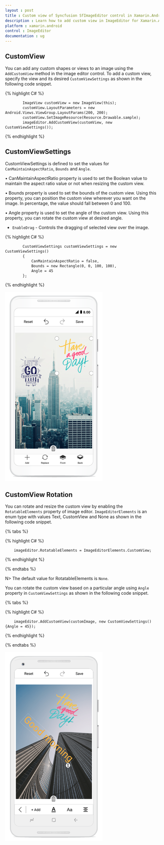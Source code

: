 ```yaml
---
layout : post
title : Custom view of Syncfusion SfImageEditor control in Xamarin.Android
description : Learn how to add custom view in ImageEditor for Xamarin.Android
platform : xamarin.android
control : ImageEditor
documentation : ug
---
```


## CustomView

You can add any custom shapes or views to an image using the `AddCustomView` method in the image editor control. To add a custom view, specify the view and its desired `CustomViewSettings` as shown in the following code snippet.

{% highlight C# %}

            ImageView customView = new ImageView(this);
            customView.LayoutParameters = new Android.Views.ViewGroup.LayoutParams(200, 200);
            customView.SetImageResource(Resource.Drawable.sample);
            imageEditor.AddCustomView(customView, new CustomViewSettings());

{% endhighlight %}

## CustomViewSettings

CustomViewSettings is defined to set the values for `CanMaintainAspectRatio`, `Bounds` and `Angle`.

• CanMaintainAspectRatio property is used to set the Boolean value to maintain the aspect ratio value or not when resizing the custom view.

•  Bounds property is used to set the bounds of the custom view. Using this property, you can position the custom view wherever you want on the image. In percentage, the value should fall between 0 and 100.

• Angle property is used to set the angle of the custom view. Using this property, you can rotate the custom view at desired angle.

* `EnableDrag` - Controls the dragging of selected view over the image.

{% highlight C# %}

            CustomViewSettings customViewSettings = new CustomViewSettings()
            {
                CanMaintainAspectRatio = false,
                Bounds = new Rectangle(0, 0, 100, 100),
                Angle = 45
            };

{% endhighlight %}

![SfImageEditor](ImageEditor_images/CustomView.png)

## CustomView Rotation

You can rotate and resize the custom view by enabling the `RotatableElements` property of image editor. `ImageEditorElements` is an enum type with values Text, CustomView and None as shown in the following code snippet.

{% tabs %}

{% highlight C# %}

        imageEditor.RotatableElements = ImageEditorElements.CustomView;   

{% endhighlight %}

{% endtabs %}

N> The default value for RotatableElements is `None`.

You can rotate the custom view based on a particular angle using `Angle` property in `CustomViewSettings` as shown in the following code snippet. 

{% tabs %}

{% highlight C# %}

        imageEditor.AddCustomView(customImage, new CustomViewSettings(){Angle = 45});    

{% endhighlight %}

{% endtabs %}

![SfImageEditor](ImageEditor_images/rotation.png)
